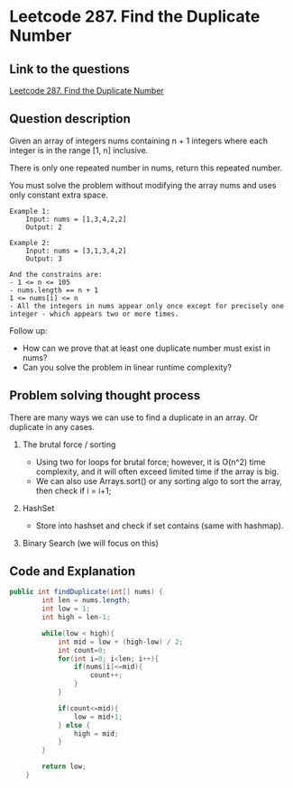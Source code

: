 # Leetcode 287. Find the Duplicate Number

## Link to the questions

[Leetcode 287. Find the Duplicate Number](https://leetcode.com/problems/find-the-duplicate-number/description/)

## Question description

Given an array of integers nums containing n + 1 integers where each integer is in the range [1, n] inclusive.

There is only one repeated number in nums, return this repeated number.

You must solve the problem without modifying the array nums and uses only constant extra space.

```
Example 1:
    Input: nums = [1,3,4,2,2]
    Output: 2

Example 2:
    Input: nums = [3,1,3,4,2]
    Output: 3

And the constrains are:
- 1 <= n <= 105
- nums.length == n + 1
1 <= nums[i] <= n
- All the integers in nums appear only once except for precisely one integer - which appears two or more times.
```

Follow up:

- How can we prove that at least one duplicate number must exist in nums?
- Can you solve the problem in linear runtime complexity?

## Problem solving thought process

There are many ways we can use to find a duplicate in an array. Or duplicate in any cases.

1. The brutal force / sorting

   - Using two for loops for brutal force; however, it is O(n^2) time complexity, and it will often exceed limited time if the array is big.
   - We can also use Arrays.sort() or any sorting algo to sort the array, then check if i = i+1;

2. HashSet

   - Store into hashset and check if set contains (same with hashmap).

3. Binary Search (we will focus on this)

## Code and Explanation

```java
public int findDuplicate(int[] nums) {
        int len = nums.length;
        int low = 1;
        int high = len-1;

        while(low < high){
            int mid = low + (high-low) / 2;
            int count=0;
            for(int i=0; i<len; i++){
                if(nums[i]<=mid){
                    count++;
                }
            }

            if(count<=mid){
                low = mid+1;
            } else {
                high = mid;
            }
        }

        return low;
    }
```
